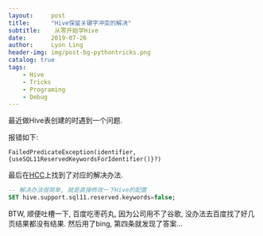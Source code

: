 ```yaml
---
layout:     post
title:      "Hive保留关键字冲突的解决"
subtitle:    从零开始学Hive
date:       2019-07-26
author:     Lyon Ling
header-img: img/post-bg-pythontricks.png
catalog: true
tags:
    - Hive
    - Tricks
    - Programing 
    - Debug
---
```


最近做Hive表创建的时遇到一个问题.

报错如下:

```shell
FailedPredicateException(identifier,{useSQL11ReservedKeywordsForIdentifier()}?)
```



最后在[HCC](https://community.hortonworks.com/questions/21626/where-should-i-add-hivesupportsql11reservedkeyword.html)上找到了对应的解决办法.

```sql
-- 解决办法很简单, 就是直接修改一下Hive的配置
SET hive.support.sql11.reserved.keywords=false;

```



BTW, 顺便吐槽一下, 百度吃枣药丸, 因为公司用不了谷歌, 没办法去百度找了好几页结果都没有结果. 然后用了bing, 第四条就发现了答案...

